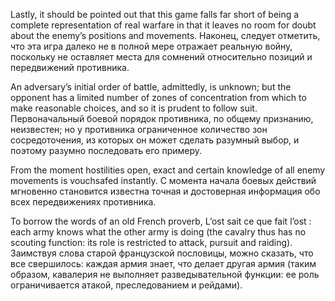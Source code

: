 
Lastly, it should be pointed out that this game falls far short of being a complete representation of real warfare in that it leaves no room for doubt about the enemy’s positions and movements.
Наконец, следует отметить, что эта игра далеко не в полной мере отражает реальную войну, поскольку не оставляет места для сомнений относительно позиций и передвижений противника.

An adversary’s initial order of battle, admittedly, is unknown; but the opponent has a limited number of zones of concentration from which to make reasonable choices, and so it is prudent to follow suit.
Первоначальный боевой порядок противника, по общему признанию, неизвестен; но у противника ограниченное количество зон сосредоточения, из которых он может сделать разумный выбор, и поэтому разумно последовать его примеру.

From the moment hostilities open, exact and certain knowledge of all enemy movements is vouchsafed instantly.
С момента начала боевых действий мгновенно становится известна точная и достоверная информация обо всех передвижениях противника.

To borrow the words of an old French proverb, L’ost sait ce que fait l’ost : each army knows what the other army is doing (the cavalry thus has no scouting function: its role is restricted to attack, pursuit and raiding).
Заимствуя слова старой французской пословицы, можно сказать, что все свершилось: каждая армия знает, что делает другая армия (таким образом, кавалерия не выполняет разведывательной функции: ее роль ограничивается атакой, преследованием и рейдами).
